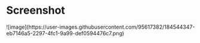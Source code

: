 <h1>Screenshot</h1>
![image](https://user-images.githubusercontent.com/95617382/184544347-eb7146a5-2297-4fc1-9a99-def0594476c7.png)
